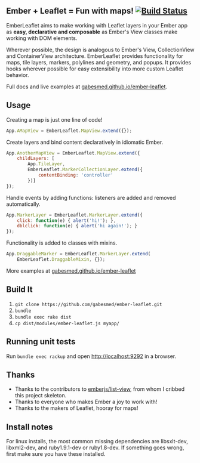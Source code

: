 ## Ember + Leaflet = Fun with maps! [![Build Status](https://secure.travis-ci.org/gabesmed/ember-leaflet.png?branch=master)](http://travis-ci.org/gabesmed/ember-leaflet)

EmberLeaflet aims to make working with Leaflet layers in your Ember app as **easy, declarative and composable** as Ember's View classes make working with DOM elements.

Wherever possible, the design is analogous to Ember's View, CollectionView and ContainerView architecture. EmberLeaflet provides functionality for maps, tile layers, markers, polylines and geometry, and popups. It provides hooks wherever possible for easy extensibility into more custom Leaflet behavior.

Full docs and live examples at [gabesmed.github.io/ember-leaflet](http://gabesmed.github.io/ember-leaflet).

## Usage

Creating a map is just one line of code!

``` javascript
App.AMapView = EmberLeaflet.MapView.extend({});
```

Create layers and bind content declaratively in idiomatic Ember.

``` javascript
App.AnotherMapView = EmberLeaflet.MapView.extend({
    childLayers: [
        App.TileLayer,
        EmberLeaflet.MarkerCollectionLayer.extend({
            contentBinding: 'controller'
        })]
});
```

Handle events by adding functions: listeners are added and removed automatically.

``` javascript
App.MarkerLayer = EmberLeaflet.MarkerLayer.extend({
    click: function(e) { alert('hi!'); },
    dblclick: function(e) { alert('hi again!'); }
});
```

Functionality is added to classes with mixins.

``` javascript
App.DraggableMarker = EmberLeaflet.MarkerLayer.extend(
    EmberLeaflet.DraggableMixin, {});
```

More examples at [gabesmed.github.io/ember-leaflet](http://gabesmed.github.io/ember-leaflet)

## Build It

1. `git clone https://github.com/gabesmed/ember-leaflet.git`
2. `bundle`
3. `bundle exec rake dist`
4. `cp dist/modules/ember-leaflet.js myapp/`

## Running unit tests

Run `bundle exec rackup` and open [http://localhost:9292](http://localhost:9292) in a browser.

## Thanks

* Thanks to the contributors to [emberjs/list-view](https://github.com/emberjs/list-view), from whom I cribbed this project skeleton.
* Thanks to everyone who makes Ember a joy to work with!
* Thanks to the makers of Leaflet, hooray for maps!

## Install notes

For linux installs, the most common missing dependencies are libsxlt-dev, libxml2-dev, and ruby1.9.1-dev or ruby1.8-dev. If something goes wrong, first make sure you have these installed.
